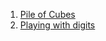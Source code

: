 1. [Pile of Cubes](https://www.codewars.com/kata/5592e3bd57b64d00f3000047)
2. [Playing with digits](https://www.codewars.com/kata/5552101f47fc5178b1000050)
